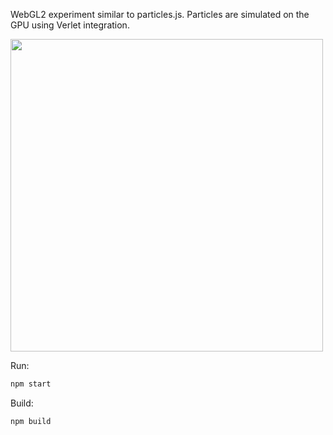WebGL2 experiment similar to particles.js. Particles are simulated on the GPU using Verlet integration.

<img src="https://raw.githubusercontent.com/kantedal/connected-particles-webgl/master/connected-points.gif" width="500">

Run:
```bash
npm start
```

Build:
```bash
npm build
```
